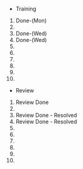 - Training
1. Done-(Mon)
2. 
3. Done-(Wed)
4. Done-(Wed)
5. 
6. 
7. 
8. 
9. 
10. 

- Review
1. Review Done
2. 
3. Review Done - Resolved
4. Review Done - Resolved
5. 
6. 
7. 
8. 
9. 
10. 
